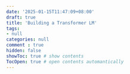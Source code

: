 ```yaml
---
date: '2025-01-15T11:47:09+08:00'
draft: true
title: 'Building a Transformer LM'
tags: 
- null
categories: null
comment : true
hidden: false
showToc: true # show contents
TocOpen: true # open contents automantically
---
```

